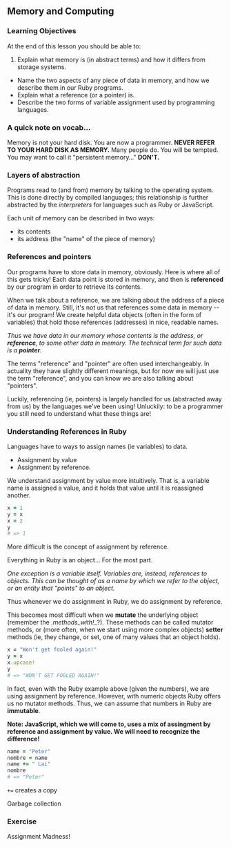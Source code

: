 ## Memory and Computing

### Learning Objectives

At the end of this lesson you should be able to:

1. Explain what memory is (in abstract terms) and how it differs from storage systems.
* Name the two aspects of any piece of data in memory, and how we describe them in our Ruby programs.
* Explain what a reference (or a pointer) is.
* Describe the two forms of variable assignment used by programming languages.

### A quick note on vocab…

Memory is not your hard disk. You are now a programmer. **NEVER REFER TO YOUR HARD DISK AS MEMORY.** Many people do. You will be tempted. You may want to call it "persistent memory…" **DON'T.**

### Layers of abstraction

Programs read to (and from) memory by talking to the operating system. This is done directly by compiled languages; this relationship is further abstracted by the *interpreters* for languages such as Ruby or JavaScript.

Each unit of memory can be described in two ways:

  * its contents
  * its address (the "name" of the piece of memory)

### References and pointers

Our programs have to store data in memory, obviously. Here is where all of this gets tricky! Each data point is stored in memory, and then is __referenced__ by our program in order to retrieve its contents.

When we talk about a reference, we are talking about the address of a piece of data in memory. Still, it's not us that references some data in memory -- it's our program! We create helpful data objects (often in the form of variables) that hold those references (addresses) in nice, readable names.

_Thus we have data in our memory whose contents is the address, or **reference**, to some other data in memory. The technical term for such data is a **pointer**._

The terms "reference" and "pointer" are often used interchangeably. In actuality they have slightly different meanings, but for now we will just use the term "reference", and you can know we are also talking about "pointers".

Luckily, referencing (ie, pointers) is largely handled for us (abstracted away from us) by the languages we've been using! Unluckily: to be a programmer you still need to understand what these things are!

### Understanding References in Ruby

Languages have to ways to assign names (ie variables) to data. 

* Assignment by value
* Assignment by reference.

We understand assignment by value more intuitively. That is, a variable name is assigned a value, and it holds that value until it is reassigned another.

```ruby
x = 1
y = x
x = 2
y
# => 1
```

More difficult is the concept of assignment by reference.

Everything in Ruby is an object... For the most part.

_One exception is a variable itself. Variables are, instead, references to objects. This can be thought of as a name by which we refer to the object, or an entity that "points" to an object._

Thus whenever we do assignment in Ruby, we do assignment by reference.

This becomes most difficult when we __mutate__ the underlying object (remember the __.methods_with_!__?). These methods can be called mutator methods, or (more often, when we start using more complex objects) __setter__ methods (ie, they change, or set, one of many values that an object holds).

```ruby
x = "Won't get fooled again!"
y = x
x.upcase!
y
# => "WON'T GET FOOLED AGAIN!"
```

In fact, even with the Ruby example above (given the numbers), we are using assignment by reference. However, with numeric objects Ruby offers us no mutator methods. Thus, we can assume that numbers in Ruby are __immutable__.

__Note: JavaScript, which we will come to, uses a mix of assingment by reference and assignment by value. We will need to recognize the difference!__

```ruby
name = "Peter"
nombre = name
name += " Lai"
nombre
# => "Peter"
```

`+=` creates a copy

Garbage collection

### Exercise

Assignment Madness!